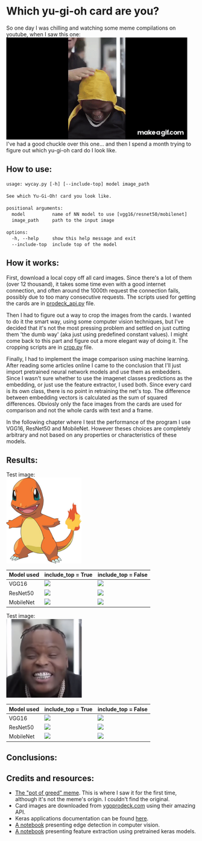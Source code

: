 # Which yu-gi-oh card are you?
So one day I was chilling and watching some meme compilations on youtube, when I saw this one:  
![](images/pot-of-greed.gif)  
I've had a good chuckle over this one... and then I spend a month trying to figure out which yu-gi-oh card do I look like.

## How to use:
```
usage: wycay.py [-h] [--include-top] model image_path

See which Yu-Gi-Oh! card you look like.

positional arguments:
  model          name of NN model to use [vgg16/resnet50/mobilenet]
  image_path     path to the input image

options:
  -h, --help     show this help message and exit
  --include-top  include top of the model
```

## How it works:
First, download a local copy off all card images. Since there's a lot of them (over 12 thousand), it takes some time even with a good internet connection, and often around the 1000th request the connection fails, possibly due to too many consecutive requests. The scripts used for getting the cards are in [prodeck_api.py](prodeck_api.py) file.  
  
Then I had to figure out a way to crop the images from the cards. I wanted to do it the smart way, using some computer vision techniques, but I've decided that it's not the most pressing problem and settled on just cutting them 'the dumb way' (aka just using predefined constant values). I might come back to this part and figure out a more elegant way of doing it. The cropping scripts are in [crop.py](crop.py) file.

Finally, I had to implement the image comparison using machine learning. After reading some articles online I came to the conclusion that I'll just import pretrained neural network models and use them as embedders. Since I wasn't sure whether to use the imagenet classes predictions as the embedding, or just use the feature extractor, I used both. Since every card is its own class, there is no point in retraining the net's top. The difference between embedding vectors is calculated as the sum of squared differences. Obviosly only the face images from the cards are used for comparison and not the whole cards with text and a frame.

In the following chapter where I test the performance of the program I use VGG16, ResNet50 and MobileNet. However theses choices are completely arbitrary and not based on any properties or characteristics of these models.

## Results:
Test image:  
<img src="images/charmander.jpg" width="200"/>  

| Model used    | include_top = True                                                                | include_top = False                                                               |
|---------------|-----------------------------------------------------------------------------------|-----------------------------------------------------------------------------------|
| VGG16         | <img src="https://images.ygoprodeck.com/images/cards/93451636.jpg" width="200"/>  | <img src="https://images.ygoprodeck.com/images/cards/54766667.jpg" width="200"/>  |
| ResNet50      | <img src="https://images.ygoprodeck.com/images/cards/52558805.jpg" width="200"/>  | <img src="https://images.ygoprodeck.com/images/cards/82134632.jpg" width="200"/>  |
| MobileNet     | <img src="https://images.ygoprodeck.com/images/cards/87182127.jpg" width="200"/>  | <img src="https://images.ygoprodeck.com/images/cards/8175346.jpg" width="200"/>  |

Test image:  
<img src="images/a-fresh-cut.png" width="200"/>  

| Model used    | include_top = True                                                                | include_top = False                                                               |
|---------------|-----------------------------------------------------------------------------------|-----------------------------------------------------------------------------------|
| VGG16         | <img src="https://images.ygoprodeck.com/images/cards/.jpg" width="200"/>  | <img src="https://images.ygoprodeck.com/images/cards/.jpg" width="200"/>  |
| ResNet50      | <img src="https://images.ygoprodeck.com/images/cards/.jpg" width="200"/>  | <img src="https://images.ygoprodeck.com/images/cards/.jpg" width="200"/>  |
| MobileNet     | <img src="https://images.ygoprodeck.com/images/cards/.jpg" width="200"/>  | <img src="https://images.ygoprodeck.com/images/cards/.jpg" width="200"/>   |

## Conclusions:


## Credits and resources:
- [The "pot of greed" meme](https://youtu.be/4guF2x-mzBI?t=247). This is where I saw it for the first time, although it's not the meme's origin. I couldn't find the original.
- Card images are downloaded from [ygoprodeck.com](https://db.ygoprodeck.com/api-guide/) using their amazing API.
- Keras applications documentation can be found [here](https://www.tensorflow.org/api_docs/python/tf/keras/applications/).
- [A notebook](https://github.com/cloudxlab/opencv-intro/blob/master/6_edge_detection.ipynb) presenting edge detection in computer vision.
- [A notebook](https://gitlab.com/AmosHung/keras-pretrained-feature-extraction/-/blob/master/KerasPretrained.ipynb) presenting feature extraction using pretrained keras models.